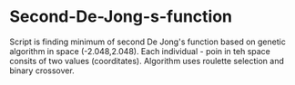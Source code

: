 # Second-De-Jong-s-function

 Script is finding minimum of second De Jong's function based on genetic algorithm in space (-2.048,2.048).
 Each individual - poin in teh space consits of two values (coorditates).
 Algorithm uses roulette selection and binary crossover.
